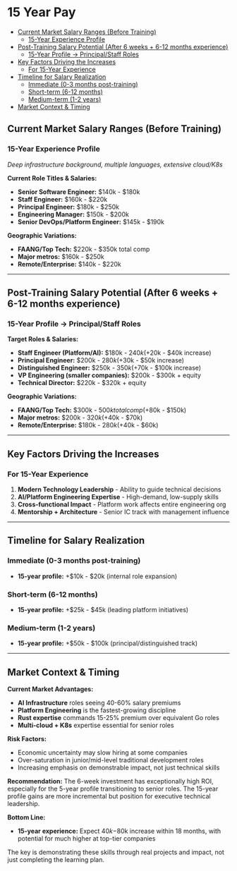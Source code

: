 # 15 Year Pay

<!-- toc -->

- [Current Market Salary Ranges (Before Training)](#current-market-salary-ranges-before-training)
  * [15-Year Experience Profile](#15-year-experience-profile)
- [Post-Training Salary Potential (After 6 weeks + 6-12 months experience)](#post-training-salary-potential-after-6-weeks--6-12-months-experience)
  * [15-Year Profile → Principal/Staff Roles](#15-year-profile-%E2%86%92-principalstaff-roles)
- [Key Factors Driving the Increases](#key-factors-driving-the-increases)
  * [For 15-Year Experience](#for-15-year-experience)
- [Timeline for Salary Realization](#timeline-for-salary-realization)
  * [Immediate (0-3 months post-training)](#immediate-0-3-months-post-training)
  * [Short-term (6-12 months)](#short-term-6-12-months)
  * [Medium-term (1-2 years)](#medium-term-1-2-years)
- [Market Context & Timing](#market-context--timing)

<!-- tocstop -->

## Current Market Salary Ranges (Before Training)

### 15-Year Experience Profile

*Deep infrastructure background, multiple languages, extensive cloud/K8s*

**Current Role Titles & Salaries:**

- **Senior Software Engineer:** $140k - $180k
- **Staff Engineer:** $160k - $220k
- **Principal Engineer:** $180k - $250k
- **Engineering Manager:** $150k - $200k
- **Senior DevOps/Platform Engineer:** $145k - $190k

**Geographic Variations:**

- **FAANG/Top Tech:** $220k - $350k total comp
- **Major metros:** $160k - $250k
- **Remote/Enterprise:** $140k - $220k

-----

## Post-Training Salary Potential (After 6 weeks + 6-12 months experience)

### 15-Year Profile → Principal/Staff Roles

**Target Roles & Salaries:**

- **Staff Engineer (Platform/AI):** $180k - $240k (+$20k - $40k increase)
- **Principal Engineer:** $200k - $280k (+$30k - $50k increase)
- **Distinguished Engineer:** $250k - $350k (+$70k - $100k increase)
- **VP Engineering (smaller companies):** $200k - $300k + equity
- **Technical Director:** $220k - $320k + equity

**Geographic Variations:**

- **FAANG/Top Tech:** $300k - $500k total comp (+$80k - $150k)
- **Major metros:** $200k - $320k (+$40k - $70k)
- **Remote/Enterprise:** $180k - $280k (+$40k - $60k)

-----

## Key Factors Driving the Increases

### For 15-Year Experience

1. **Modern Technology Leadership** - Ability to guide technical decisions
2. **AI/Platform Engineering Expertise** - High-demand, low-supply skills
3. **Cross-functional Impact** - Platform work affects entire engineering org
4. **Mentorship + Architecture** - Senior IC track with management influence

-----

## Timeline for Salary Realization

### Immediate (0-3 months post-training)

- **15-year profile:** +$10k - $20k (internal role expansion)

### Short-term (6-12 months)

- **15-year profile:** +$25k - $45k (leading platform initiatives)

### Medium-term (1-2 years)

- **15-year profile:** +$50k - $100k (principal/distinguished track)

-----

## Market Context & Timing

**Current Market Advantages:**

- **AI Infrastructure** roles seeing 40-60% salary premiums
- **Platform Engineering** is the fastest-growing discipline
- **Rust expertise** commands 15-25% premium over equivalent Go roles
- **Multi-cloud + K8s** expertise essential for senior roles

**Risk Factors:**

- Economic uncertainty may slow hiring at some companies
- Over-saturation in junior/mid-level traditional development roles
- Increasing emphasis on demonstrable impact, not just technical skills

**Recommendation:** The 6-week investment has exceptionally high ROI, especially for the 5-year profile transitioning to senior roles. The 15-year profile gains are more incremental but position for executive technical leadership.

**Bottom Line:**

- **15-year experience:** Expect $40k-$80k increase within 18 months, with potential for much higher at top-tier companies

The key is demonstrating these skills through real projects and impact, not just completing the learning plan.
